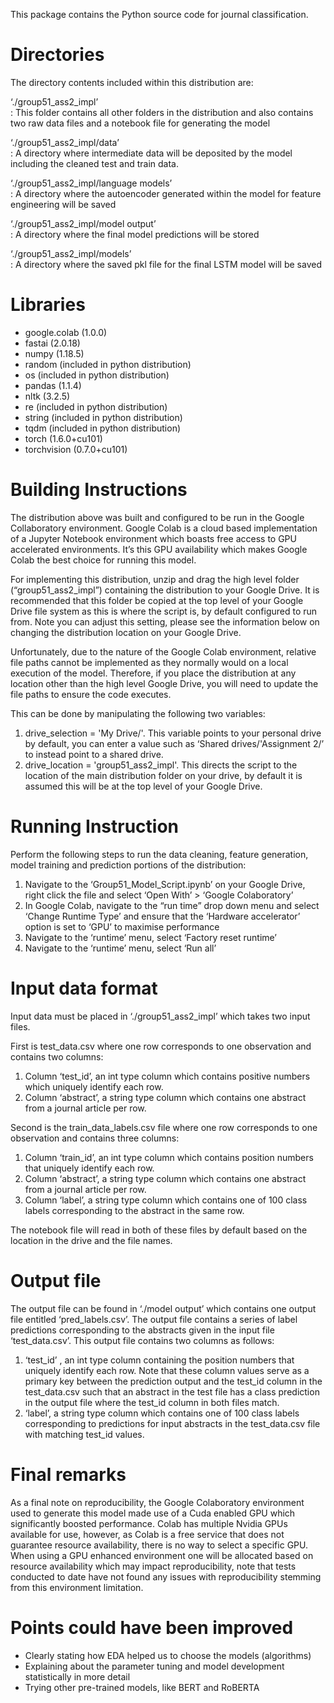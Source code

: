 This package contains the Python source code for journal classification.

# Directories

The directory contents included within this distribution are:

‘./group51_ass2_impl’	
: This folder contains all other folders in the distribution and also contains two raw data files and a notebook file for generating the model

‘./group51_ass2_impl/data’		
: A directory where intermediate data will be deposited by the model including the cleaned test and train data.

‘./group51_ass2_impl/language models’		
: A directory where the autoencoder generated within the model for feature engineering will be saved

‘./group51_ass2_impl/model output’	
: A directory where the final model predictions will be stored

‘./group51_ass2_impl/models’	
: A directory where the saved pkl file for the final LSTM model will be saved

# Libraries

- google.colab (1.0.0)
- fastai (2.0.18)
- numpy (1.18.5)
- random (included in python distribution)
- os (included in python distribution)
- pandas (1.1.4)
- nltk (3.2.5)
- re (included in python distribution)
- string (included in python distribution)
- tqdm (included in python distribution)
- torch (1.6.0+cu101)
- torchvision (0.7.0+cu101)

# Building Instructions

The distribution above was built and configured to be run in the Google Collaboratory environment. Google Colab is a cloud based implementation of a Jupyter Notebook environment which boasts free access to GPU accelerated environments. It’s this GPU availability which makes Google Colab the best choice for running this model.

For implementing this distribution, unzip and drag the high level folder (“group51_ass2_impl”) containing the distribution to your Google Drive. It is recommended that this folder be copied at the top level of your Google Drive file system as this is where the script is, by default configured to run from. Note you can adjust this setting, please see the information below on changing the distribution location on your Google Drive.

Unfortunately, due to the nature of the Google Colab environment, relative file paths cannot be implemented as they normally would on a local execution of the model. Therefore, if you place the distribution at any location other than the high level Google Drive, you will need to update the file paths to ensure the code executes.

This can be done by manipulating the following two variables:
1.	drive_selection = 'My Drive/'. This variable points to your personal drive by default, you can enter a value such as ‘Shared drives/'Assignment 2/’ to instead point to a shared drive.
2.	drive_location = 'group51_ass2_impl'. This directs the script to the location of the main distribution folder on your drive, by default it is assumed this will be at the top level of your Google Drive.

# Running Instruction

Perform the following steps to run the data cleaning, feature generation, model training and prediction portions of the distribution:
1.	Navigate to the ‘Group51_Model_Script.ipynb’ on your Google Drive, right click the file and select ‘Open With’ > ‘Google Colaboratory’
2.	In Google Colab, navigate to the “run time” drop down menu and select ‘Change Runtime Type’ and ensure that the ‘Hardware accelerator’ option is set to ‘GPU’ to maximise performance
3.	Navigate to the ‘runtime’ menu, select ‘Factory reset runtime’
4.	Navigate to the ‘runtime’ menu, select ‘Run all’

# Input data format

Input data must be placed in ‘./group51_ass2_impl’ which takes two input files.

First is test_data.csv where one row corresponds to one observation and contains two columns:
1.	Column ‘test_id’, an int type column which contains positive numbers which uniquely identify each row.
2.	Column ‘abstract’, a string type column which contains one abstract from a journal article per row.

Second is the train_data_labels.csv file where one row corresponds to one observation and contains three columns:
1.	Column ‘train_id’, an int type column which contains position numbers that uniquely identify each row.
2.	Column ‘abstract’, a string type column which contains one abstract from a journal article per row.
3.	Column ‘label’, a string type column which contains one of 100 class labels corresponding to the abstract in the same row.

The notebook file will read in both of these files by default based on the location in the drive and the file names.

# Output file

The output file can be found in ‘./model output’ which contains one output file entitled ‘pred_labels.csv’. The output file contains a series of label predictions corresponding to the abstracts given in the input file ‘test_data.csv’. This output file contains two columns as follows:
1.	‘test_id’ , an int type column containing the position numbers that uniquely identify each row. Note that these column values serve as a primary key between the prediction output and the test_id column in the test_data.csv such that an abstract in the test file has a class prediction in the output file where the test_id column in both files match.
2.	‘label’, a string type column which contains one of 100 class labels corresponding to predictions for input abstracts in the test_data.csv file with matching test_id values.  

# Final remarks

As a final note on reproducibility, the Google Colaboratory environment used to generate this model made use of a Cuda enabled GPU which significantly boosted performance. Colab has multiple Nvidia GPUs available for use, however, as Colab is a free service that does not guarantee resource availability, there is no way to select a specific GPU. When using a GPU enhanced environment one will be allocated based on resource availability which may impact reproducibility, note that tests conducted to date have not found any issues with reproducibility stemming from this environment limitation. 

# Points could have been improved
* Clearly stating how EDA helped us to choose the models (algorithms)
* Explaining about the parameter tuning and model development statistically in more detail 
* Trying other pre-trained models, like BERT and RoBERTA
